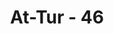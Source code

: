 ---
title: "At-Tur - 46"
no: 46
arabic_no: ٤٦
ayah: يَوْمَ لَا يُغْنِيْ عَنْهُمْ كَيْدُهُمْ شَيْـًٔا وَّلَا هُمْ يُنْصَرُوْنَۗ  
translation: "(yaitu) pada hari (ketika) tipu daya mereka tidak berguna sedikit pun bagi mereka dan mereka tidak akan diberi pertolongan."
tafsir: "Dalam ayat ini Allah menerangkan bahwa pada hari itu tidaklah berguna bagi mereka tipu daya yang telah mereka atur terhadap Muhammad saw untuk membangkitkan api permusuhan kepadanya. Dan mereka tidak akan mendapat bantuan atau pertolongan yang dapat menghalangi azab Allah yang menimpa mereka"
---